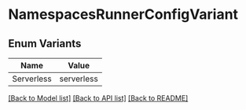 # NamespacesRunnerConfigVariant

## Enum Variants

| Name | Value |
|---- | -----|
| Serverless | serverless |


[[Back to Model list]](../README.md#documentation-for-models) [[Back to API list]](../README.md#documentation-for-api-endpoints) [[Back to README]](../README.md)


